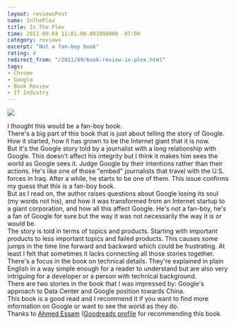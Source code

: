 ```yaml
---
layout: reviewsPost
name: InThePlex
title: In The Plex
time: 2011-09-04 12:01:00.001000000 -07:00
category: reviews
excerpt: "Not a fan-boy book"
rating: 4
redirect_from: "/2011/09/book-review-in-plex.html"
tags:
- Chrome
- Google
- Book Review
- IT Industry
---
```

<img class="imageOnRight" src="{{ site.imgFolder_reviews }}{{ page.name }}/InThePlexCover.jpg">  

<div class="stars" title="{{ page.rating }} Stars" data-percent="{{ page.rating }}"></div>

I thought this would be a fan-boy book.  
There's a big part of this book that is just about telling the story of Google. How it started, how it has grown to be the Internet giant that it is now.  
But it's the Google story told by a journalist with a long relationship with Google. This doesn't affect his integrity but I think it makes him sees the world as Google sees it. Judge Google by their intentions rather than their actions. He's like one of those "embed" journalists that travel with the U.S. forces in Iraq. After a while, he starts to be one of them. This issue confirms my guess that this is a fan-boy book.  
But as I read on, the author raises questions about Google losing its soul (my words not his), and how it was transformed from an Internet startup to a giant corporation, and how all this affect Google. He's not a fan-boy, he's a fan of Google for sure but the way it was not necessarily the way it is or would be.  
The story is told in terms of topics and products. Starting with important products to less important topics and failed products. This causes some jumps in the time line forward and backward which could be frustrating. At least I felt that sometimes it lacks connecting all those stories together.  
There's a focus in the book on technical details. They're explained in plain English in a way simple enough for a reader to understand but are also very intriguing for a developer or a person with technical background.  
There are two stories in the book that I was impressed by: Google's approach to Data Center and Google position towards China.  
This book is a good read and I recommend it if you want to find more information on Google or want to see the world as they do.  
Thanks to <a href="https://twitter.com/#%21/Neo_4583">Ahmed Essam</a> (<a href="http://www.goodreads.com/user/show/5419440">Goodreads profile</a> for recommending this book.  